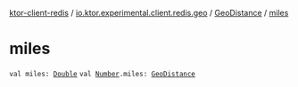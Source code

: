 [ktor-client-redis](../../index.md) / [io.ktor.experimental.client.redis.geo](../index.md) / [GeoDistance](index.md) / [miles](./miles.md)

# miles

`val miles: `[`Double`](https://kotlinlang.org/api/latest/jvm/stdlib/kotlin/-double/index.html)
`val `[`Number`](https://kotlinlang.org/api/latest/jvm/stdlib/kotlin/-number/index.html)`.miles: `[`GeoDistance`](index.md)
